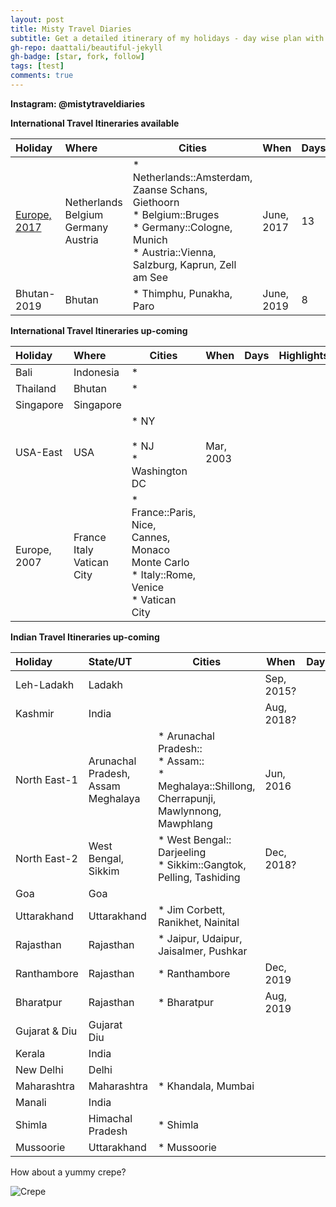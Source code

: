 ```yaml
---
layout: post
title: Misty Travel Diaries
subtitle: Get a detailed itinerary of my holidays - day wise plan with maps of Countries, Cities and places to visit & a photo gallery of the tour.
gh-repo: daattali/beautiful-jekyll
gh-badge: [star, fork, follow]
tags: [test]
comments: true
---
```


**Instagram: @mistytraveldiaries**

**International Travel Itineraries available**

| Holiday | Where                                              | Cities | When | Days | Highlights |
| :------ |:--- | ------- | ------- | ------- | ------- |
| [Europe, 2017](https://tarunpreet-kaur.github.io/2020-02-28-Misty-Travel-Diaries-Europe2017/) | Netherlands<br />Belgium<br />Germany<br />Austria | * Netherlands::Amsterdam, Zaanse Schans, Giethoorn<br />* Belgium::Bruges<br />* Germany::Cologne, Munich<br />* Austria::Vienna, Salzburg, Kaprun, Zell am See | June, 2017 | 13   |  |
| Bhutan-2019 | Bhutan                                             | * Thimphu, Punakha, Paro                                     | June, 2019 | 8    |  |

**International Travel Itineraries up-coming**

| Holiday      | Where                               | Cities                                                       | When      | Days | Highlights |
| :----------- | :---------------------------------- | ------------------------------------------------------------ | --------- | ---- | ---------- |
| Bali         | Indonesia                           | *                                                            |           |      |            |
| Thailand     | Bhutan                              | *                                                            |           |      |            |
| Singapore    | Singapore                           |                                                              |           |      |            |
| USA-East     | USA                                 | * NY<br /><br />* NJ<br />* Washington DC                    | Mar, 2003 |      |            |
| Europe, 2007 | France<br />Italy<br />Vatican City | * France::Paris, Nice, Cannes, Monaco Monte Carlo<br />* Italy::Rome, Venice<br />* Vatican City |           |      |            |

**Indian Travel Itineraries up-coming**

| Holiday       | State/UT                                     | Cities                                                       | When       | Days | Highlights |
| :------------ | :------------------------------------------- | ------------------------------------------------------------ | ---------- | ---- | ---------- |
| Leh-Ladakh    | Ladakh                                       |                                                              | Sep, 2015? |      |            |
| Kashmir       | India                                        |                                                              | Aug, 2018? |      |            |
| North East-1  | Arunachal Pradesh,<br />Assam<br />Meghalaya | * Arunachal Pradesh::<br />* Assam::<br />* Meghalaya::Shillong, Cherrapunji, Mawlynnong, Mawphlang | Jun, 2016  |      |            |
| North East-2  | West Bengal,<br />Sikkim                     | * West Bengal:: Darjeeling<br />* Sikkim::Gangtok, Pelling, Tashiding | Dec, 2018? |      |            |
| Goa           | Goa                                          |                                                              |            |      |            |
| Uttarakhand   | Uttarakhand                                  | * Jim Corbett, Ranikhet, Nainital                            |            |      |            |
| Rajasthan     | Rajasthan                                    | * Jaipur, Udaipur, Jaisalmer, Pushkar                        |            |      |            |
| Ranthambore   | Rajasthan                                    | * Ranthambore                                                | Dec, 2019  |      |            |
| Bharatpur     | Rajasthan                                    | * Bharatpur                                                  | Aug, 2019  |      |            |
| Gujarat & Diu | Gujarat<br />Diu                             |                                                              |            |      |            |
| Kerala        | India                                        |                                                              |            |      |            |
| New Delhi     | Delhi                                        |                                                              |            |      |            |
| Maharashtra   | Maharashtra                                  | * Khandala, Mumbai                                           |            |      |            |
| Manali        | India                                        |                                                              |            |      |            |
| Shimla        | Himachal Pradesh                             | * Shimla                                                     |            |      |            |
| Mussoorie     | Uttarakhand                                  | * Mussoorie                                                  |            |      |            |

How about a yummy crepe?

![Crepe](https://s3-media3.fl.yelpcdn.com/bphoto/cQ1Yoa75m2yUFFbY2xwuqw/348s.jpg)



~~~

~~~


